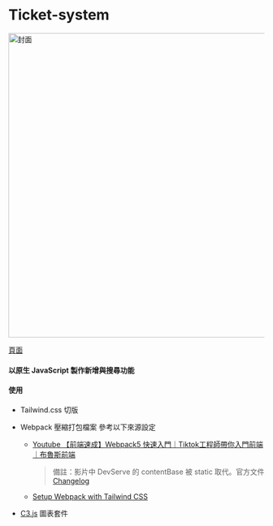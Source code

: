 # Ticket-system

<img src="https://i.imgur.com/51bpI75.png" alt="封面" width="600"/>  

[頁面](https://narrowd4c.github.io/Ticket-system/dist/index.html)

#### 以原生 JavaScript 製作新增與搜尋功能
#### 使用
  + Tailwind.css 切版

  + Webpack 壓縮打包檔案 參考以下來源設定

     - [Youtube 【前端速成】Webpack5 快速入門｜Tiktok工程師帶你入門前端｜布魯斯前端](https://www.youtube.com/watch?v=uP6KTupfyIw&t=3775s)
        > 備註：影片中 DevServe 的 contentBase 被 static 取代。官方文件 [Changelog](https://github.com/webpack/webpack-dev-server/blob/master/CHANGELOG.md)
     - [Setup Webpack with Tailwind CSS](https://gist.github.com/bradtraversy/1c93938c1fe4f10d1e5b0532ae22e16a)

  + [C3.js](https://c3js.org/) 圖表套件
